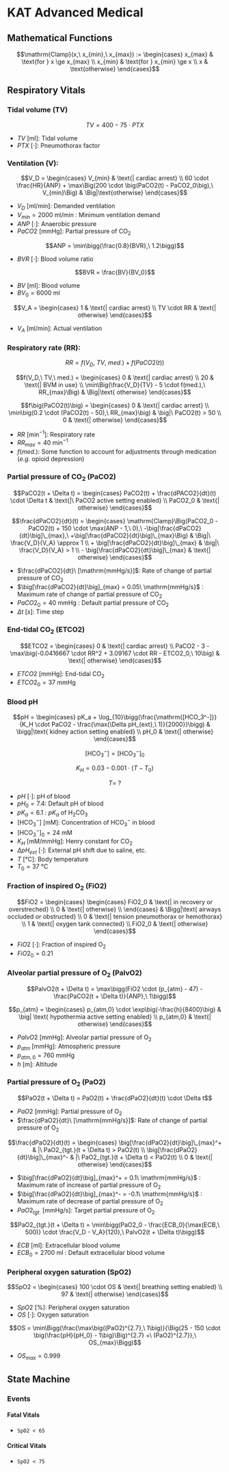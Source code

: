 # KAT Advanced Medical
## Mathematical Functions

$$\mathrm{Clamp}(x,\ x_{min},\ x_{max}) :=
\begin{cases}
    x_{max} & \text{for } x \ge x_{max} \\
    x_{min} & \text{for } x_{min} \ge x \\
    x & \text{otherwise}
\end{cases}$$


## Respiratory Vitals
### Tidal volume (TV)

$$TV = 400 - 75 \cdot PTX$$

- $TV\ [\mathrm{ml}]$: Tidal volume
- $PTX\ [\cdot]$: Pneumothorax factor

### Ventilation (V):

$$V_D = 
\begin{cases}
    V_{min} & \text{| cardiac arrest}
    \\
    60 \cdot \frac{HR}{ANP} + \max\Big(200 \cdot \big(PaCO2(t) - PaCO2_0\big),\ V_{min}\Big) & \Big|\text{otherwise}
\end{cases}$$

- $V_D\ [\mathrm{ml/min}]$: Demanded ventilation
- $V_{min} = 2000\ \mathrm{ml/min}$ : Minimum ventilation demand
- $ANP\ [\cdot]$: Anaerobic pressure
- $PaCO2\ [\mathrm{mmHg}]$: Partial pressure of $\mathrm{CO_2}$

$$ANP = \min\bigg(\frac{0.8}{BVR},\ 1.2\bigg)$$

- $BVR\ [\cdot]$: Blood volume ratio

$$BVR = \frac{BV}{BV_0}$$

- $BV\ [\mathrm{ml}]$: Blood volume
- $BV_0 = 6000\ \mathrm{ml}$

$$V_A = 
\begin{cases}
    1 & \text{| cardiac arrest}
    \\
    TV \cdot RR & \text{| otherwise}
\end{cases}$$

- $V_A\ [\mathrm{ml/min}]$: Actual ventilation

### Respiratory rate (RR):

$$RR = f(V_D,\ TV,\ med.) + f\big(PaCO2(t)\big)$$

$$f(V_D,\ TV,\ med.) =
\begin{cases}
    0 & \text{| cardiac arrest}
    \\
    20 & \text{| BVM in use}
    \\
    \min\Big(\frac{V_D}{TV} - 5 \cdot f(med.),\ RR_{max}\Big) & \Big|\text{ otherwise}
\end{cases}$$

$$f\big(PaCO2(t)\big) =
\begin{cases}
    0 & \text{| cardiac arrest}
    \\
    \min\big(0.2 \cdot (PaCO2(t) - 50),\ RR_{max}\big) & \big|\ PaCO2(t) > 50
    \\
    0 & \text{| otherwise}
\end{cases}$$

- $RR\ [\mathrm{min^{-1}}]$: Respiratory rate
- $RR_{max} = 40\ \mathrm{min^{-1}}$
- $f(med.)$: Some function to account for adjustments through medication (_e.g._ opioid depression)

### Partial pressure of $\mathrm{CO_2}$ (PaCO2)

$$PaCO2(t + \Delta t) = 
\begin{cases}
    PaCO2(t) + \frac{dPACO2}{dt}(t) \cdot \Delta t & \text{|\ PaCO2 active setting enabled}
    \\
    PaCO2_0 & \text{| otherwise}
\end{cases}$$

$$\frac{dPaCO2}{dt}(t) =
\begin{cases}
    \mathrm{Clamp}\Big(PaCO2_0 - PaCO2(t) + 150 \cdot \max(ANP - 1,\ 0),\ -\big[\frac{dPaCO2}{dt}\big]\_{max},\ +\big[\frac{dPaCO2}{dt}\big]\_{max}\Big) & \Big|\ \frac{V_D}{V_A} \approx 1
    \\
    + \big[\frac{dPaCO2}{dt}\big]\_{max} & \big|\ \frac{V_D}{V_A} > 1
    \\
    - \big[\frac{dPaCO2}{dt}\big]\_{max} & \text{| otherwise}
\end{cases}$$

- $\frac{dPaCO2}{dt}\ [\mathrm{mmHg/s}]$: Rate of change of partial pressure of $\mathrm{CO_2}$
- $\big[\frac{dPaCO2}{dt}\big]_{max} = 0.05\ \mathrm{mmHg/s}$ : Maximum rate of change of partial pressure of $\mathrm{CO_2}$
- $PaCO2_0 = 40 \ \mathrm{mmHg}$ : Default partial pressure of $\mathrm{CO_2}$
- $\Delta t\ [s]$: Time step

### End-tidal $\mathrm{CO_2}$ (ETCO2)

$$ETCO2 = 
\begin{cases}
    0 & \text{| cardiac arrest}
    \\
    PaCO2 - 3 - \max\big(-0.0416667 \cdot RR^2 + 3.09167 \cdot RR - ETCO2_0,\ 10\big) & \text{| otherwise}
\end{cases}$$

- $ETCO2\ [\mathrm{mmHg}]$: End-tidal $\mathrm{CO_2}$
- $ETCO2_0 = 37\ \mathrm{mmHg}$

### Blood pH

$$pH = 
\begin{cases}
    pK_a + \log_{10}\bigg(\frac{\mathrm{[HCO_3^-]}}{K_H \cdot PaCO2 - \frac{\max(\Delta pH_{ext},\ 1)}{2000}}\bigg) & \bigg|\text{ kidney action setting enabled}
    \\
    pH_0 & \text{| otherwise}
\end{cases}$$

$$\mathrm{[HCO_3^-]} = \mathrm{[HCO_3^-]}_0$$

$$K_H = 0.03 - 0.001 \cdot (T - T_0)$$

$$T =\ ?$$

- $pH\ [\cdot]$: pH of blood
- $pH_0 = 7.4$: Default pH of blood
- $pK_a = 6.1$ : $pK_a$ of $\mathrm{H_2CO_3}$
- $\mathrm{[HCO_3^-]}\ [\mathrm{mM}]$: Concentration of $\mathrm{HCO_3^-}$ in blood
- $\mathrm{[HCO_3^-]_0} = 24\ \mathrm{mM}$
- $K_H\ [\mathrm{mM/mmHg}]$: Henry constant for $\mathrm{CO_2}$
- $\Delta pH_{ext}\ [\cdot]$: External pH shift due to saline, etc.
- $T\ [\mathrm{°C}]$: Body temperature
- $T_0 = 37\ \mathrm{°C}$

### Fraction of inspired $\mathrm{O_2}$ (FiO2)

$$FiO2 =
\begin{cases}
    \begin{cases}
    FiO2_0 & \text{| in recovery or overstreched} \\
    0 & \text{| otherwise} \\
    \end{cases} & \Bigg|\text{ airways occluded or obstructed}
    \\
    0 & \text{| tension pneumothorax or hemothorax}
    \\
    1 & \text{| oxygen tank connected}
    \\
    FiO2_0 & \text{| otherwise}
\end{cases}$$

- $FiO2\ [\cdot]$: Fraction of inspired $\mathrm{O_2}$
- $FiO2_0 = 0.21$

### Alveolar partial pressure of $\mathrm{O_2}$ (PalvO2)

$$PalvO2(t + \Delta t) = \max\bigg(FiO2 \cdot (p_{atm} - 47) - \frac{PaCO2(t + \Delta t)}{ANP},\ 1\bigg)$$

$$p_{atm} = \begin{cases}
p_{atm,0} \cdot \exp\big(-\frac{h}{8400}\big) & \big| \text{ hypothermia active setting enabled}
\\
p_{atm,0} & \text{| otherwise}
\end{cases}$$

- $PalvO2\ [\mathrm{mmHg}]$: Alveolar partial pressure of $\mathrm{O_2}$
- $p_{atm}\ [\mathrm{mmHg}]$: Atmospheric pressure
- $p_{atm,0} = 760\ \mathrm{mmHg}$
- $h\ [\mathrm{m}]$: Altitude

### Partial pressure of $\mathrm{O_2}$ (PaO2)

$$PaO2(t + \Delta t) = PaO2(t) + \frac{dPaO2}{dt}(t) \cdot \Delta t$$

- $PaO2\ [\mathrm{mmHg}]$: Partial pressure of $\mathrm{O_2}$
- $\frac{dPaO2}{dt}\ [\mathrm{mmHg/s}]$: Rate of change of partial pressure of $\mathrm{O_2}$

$$\frac{dPaO2}{dt}(t) = 
\begin{cases}
    \big[\frac{dPaO2}{dt}\big]\_{max}^+ & |\ PaO2_{tgt.}(t + \Delta t) > PaO2(t)
    \\
    \big[\frac{dPaO2}{dt}\big]\_{max}^- & |\ PaO2_{tgt.}(t + \Delta t) < PaO2(t)
    \\
    0 & \text{| otherwise}
\end{cases}$$

- $\big[\frac{dPaO2}{dt}\big]_{max}^+ = 0.1\ \mathrm{mmHg/s}$ : Maximum rate of increase of partial pressure of $\mathrm{O_2}$
- $\big[\frac{dPaO2}{dt}\big]_{max}^- = -0.1\ \mathrm{mmHg/s}$ : Maximum rate of decrease of partial pressure of $\mathrm{O_2}$
- $PaO2_{tgt.}\ [ \mathrm{mmHg/s}]$: Target partial pressure of $\mathrm{O_2}$

$$PaO2_{tgt.}(t + \Delta t) = \min\bigg(PaO2_0 - \frac{ECB_0}{\max(ECB,\ 500)} \cdot \frac{V_D - V_A}{120},\ PalvO2(t + \Delta t)\bigg)$$

- $ECB\ [\mathrm{ml}]$: Extracellular blood volume
- $ECB_0 = 2700\ \mathrm{ml}$ : Default extracellular blood volume

### Peripheral oxygen saturation (SpO2)

$$SpO2 =
\begin{cases}
    100 \cdot OS & \text{| breathing setting enabled}
    \\
    97 & \text{| otherwise}
\end{cases}$$

- $SpO2$ [%]: Peripheral oxygen saturation
- $OS\ [\cdot]$: Oxygen saturation

$$OS = \min\Bigg(\frac{\max\big((PaO2)^{2.7},\ 1\big)}{\Big(25 - 150 \cdot \big(\frac{pH}{pH_0} - 1\big)\Big)^{2.7} +\ (PaO2)^{2.7}},\ OS_{max}\Bigg)$$

- $OS_{max} = 0.999$


## State Machine
### Events
#### Fatal Vitals

- `SpO2 < 65`

#### Critical Vitals

- `SpO2 < 75`
